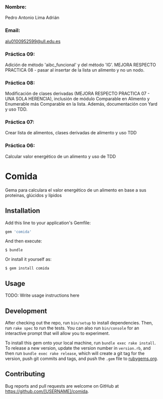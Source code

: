 ### Nombre:  

Pedro Antonio Lima Adrián

### Email: 

alu0100952599@ull.edu.es

### Práctica 09:

Adición de método 'aibc_funcional' y del método 'IG'.
MEJORA RESPECTO PRACTICA 08 - pasar al insertar de la lista un alimento y no un nodo.

### Práctica 08:

Modificación de clases derivadas (MEJORA RESPECTO PRACTICA 07 - UNA SOLA HERENCIA), inclusión de módulo Comparable en Alimento y Enumerable más Comparable en la lista. Además, documentación con Yard y uso TDD.

### Práctica 07:

Crear lista de alimentos, clases derivadas de alimento y uso TDD

### Práctica 06: 

Calcular valor energético de un alimento y uso de TDD
 
# Comida

Gema para calculara el valor energético de un alimento en base a sus proteinas, glúcidos y lípidos

## Installation

Add this line to your application's Gemfile:

```ruby
gem 'comida'
```

And then execute:

    $ bundle

Or install it yourself as:

    $ gem install comida

## Usage

TODO: Write usage instructions here

## Development

After checking out the repo, run `bin/setup` to install dependencies. Then, run `rake spec` to run the tests. You can also run `bin/console` for an interactive prompt that will allow you to experiment.

To install this gem onto your local machine, run `bundle exec rake install`. To release a new version, update the version number in `version.rb`, and then run `bundle exec rake release`, which will create a git tag for the version, push git commits and tags, and push the `.gem` file to [rubygems.org](https://rubygems.org).

## Contributing

Bug reports and pull requests are welcome on GitHub at https://github.com/[USERNAME]/comida.
